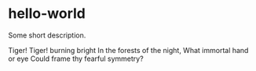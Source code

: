 # hello-world
Some short description.

Tiger! Tiger! burning bright
In the forests of the night,
What immortal hand or eye
Could frame thy fearful symmetry?
